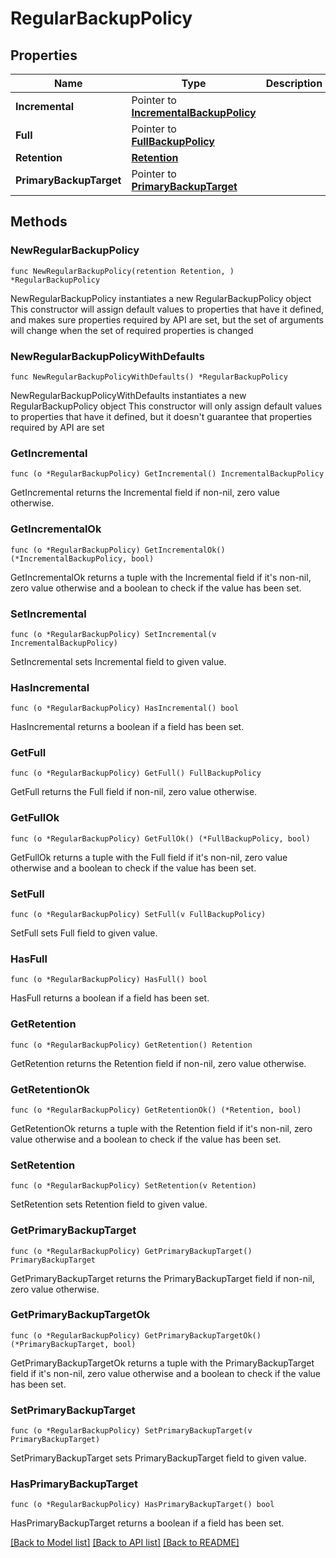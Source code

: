 # RegularBackupPolicy

## Properties

Name | Type | Description | Notes
------------ | ------------- | ------------- | -------------
**Incremental** | Pointer to [**IncrementalBackupPolicy**](IncrementalBackupPolicy.md) |  | [optional] 
**Full** | Pointer to [**FullBackupPolicy**](FullBackupPolicy.md) |  | [optional] 
**Retention** | [**Retention**](Retention.md) |  | 
**PrimaryBackupTarget** | Pointer to [**PrimaryBackupTarget**](PrimaryBackupTarget.md) |  | [optional] 

## Methods

### NewRegularBackupPolicy

`func NewRegularBackupPolicy(retention Retention, ) *RegularBackupPolicy`

NewRegularBackupPolicy instantiates a new RegularBackupPolicy object
This constructor will assign default values to properties that have it defined,
and makes sure properties required by API are set, but the set of arguments
will change when the set of required properties is changed

### NewRegularBackupPolicyWithDefaults

`func NewRegularBackupPolicyWithDefaults() *RegularBackupPolicy`

NewRegularBackupPolicyWithDefaults instantiates a new RegularBackupPolicy object
This constructor will only assign default values to properties that have it defined,
but it doesn't guarantee that properties required by API are set

### GetIncremental

`func (o *RegularBackupPolicy) GetIncremental() IncrementalBackupPolicy`

GetIncremental returns the Incremental field if non-nil, zero value otherwise.

### GetIncrementalOk

`func (o *RegularBackupPolicy) GetIncrementalOk() (*IncrementalBackupPolicy, bool)`

GetIncrementalOk returns a tuple with the Incremental field if it's non-nil, zero value otherwise
and a boolean to check if the value has been set.

### SetIncremental

`func (o *RegularBackupPolicy) SetIncremental(v IncrementalBackupPolicy)`

SetIncremental sets Incremental field to given value.

### HasIncremental

`func (o *RegularBackupPolicy) HasIncremental() bool`

HasIncremental returns a boolean if a field has been set.

### GetFull

`func (o *RegularBackupPolicy) GetFull() FullBackupPolicy`

GetFull returns the Full field if non-nil, zero value otherwise.

### GetFullOk

`func (o *RegularBackupPolicy) GetFullOk() (*FullBackupPolicy, bool)`

GetFullOk returns a tuple with the Full field if it's non-nil, zero value otherwise
and a boolean to check if the value has been set.

### SetFull

`func (o *RegularBackupPolicy) SetFull(v FullBackupPolicy)`

SetFull sets Full field to given value.

### HasFull

`func (o *RegularBackupPolicy) HasFull() bool`

HasFull returns a boolean if a field has been set.

### GetRetention

`func (o *RegularBackupPolicy) GetRetention() Retention`

GetRetention returns the Retention field if non-nil, zero value otherwise.

### GetRetentionOk

`func (o *RegularBackupPolicy) GetRetentionOk() (*Retention, bool)`

GetRetentionOk returns a tuple with the Retention field if it's non-nil, zero value otherwise
and a boolean to check if the value has been set.

### SetRetention

`func (o *RegularBackupPolicy) SetRetention(v Retention)`

SetRetention sets Retention field to given value.


### GetPrimaryBackupTarget

`func (o *RegularBackupPolicy) GetPrimaryBackupTarget() PrimaryBackupTarget`

GetPrimaryBackupTarget returns the PrimaryBackupTarget field if non-nil, zero value otherwise.

### GetPrimaryBackupTargetOk

`func (o *RegularBackupPolicy) GetPrimaryBackupTargetOk() (*PrimaryBackupTarget, bool)`

GetPrimaryBackupTargetOk returns a tuple with the PrimaryBackupTarget field if it's non-nil, zero value otherwise
and a boolean to check if the value has been set.

### SetPrimaryBackupTarget

`func (o *RegularBackupPolicy) SetPrimaryBackupTarget(v PrimaryBackupTarget)`

SetPrimaryBackupTarget sets PrimaryBackupTarget field to given value.

### HasPrimaryBackupTarget

`func (o *RegularBackupPolicy) HasPrimaryBackupTarget() bool`

HasPrimaryBackupTarget returns a boolean if a field has been set.


[[Back to Model list]](../README.md#documentation-for-models) [[Back to API list]](../README.md#documentation-for-api-endpoints) [[Back to README]](../README.md)


